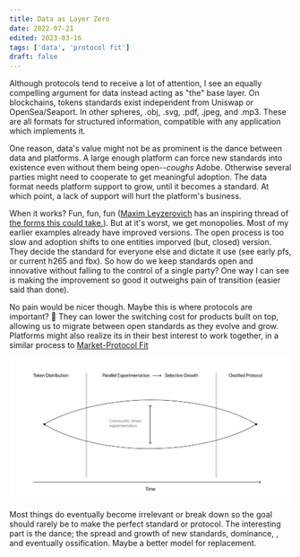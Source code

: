 ```yaml
---
title: Data as Layer Zero
date: 2022-07-21
edited: 2023-03-16
tags: ['data', 'protocol fit']
draft: false
---
```


Although protocols tend to receive a lot of attention, I see an equally compelling argument for data instead acting as "the" base layer. On blockchains, tokens standards exist independent from Uniswap or OpenSea/Seaport. In other spheres, .obj, .svg, .pdf, .jpeg, and .mp3. These are all formats for structured information, compatible with any application which implements it. 

One reason, data's value might not be as prominent is the dance between data and platforms. A large enough platform can force new standards into existence even without them being open--*coughs* Adobe. Otherwise several parties might need to cooperate to get meaningful adoption. The data format needs platform support to grow, until it becomes a standard. At which point, a lack of support will hurt the platform's business. 

When it works? Fun, fun, fun ([Maxim Leyzerovich](https://round.is) has an inspiring thread of [the forms this could take.](https://twitter.com/round/status/1207192277656821760)). But at it's worst, we get monopolies. Most of my earlier examples already have improved versions. The open process is too slow and adoption shifts to one entities imporved (but, closed) version. They decide the standard for everyone else and dictate it use (see early pfs, or current h265 and fbx). So how do we keep standards open and innovative without falling to the control of a single party? One way I can see is making the improvement so good it outweighs pain of transition (easier said than done). 

No pain would be nicer though. Maybe this is where protocols are important? 🤷 They can lower the switching cost for products built on top, allowing us to migrate between open standards as they evolve and grow. Platforms might also realize its in their best interest to work together, in a similar process to [Market-Protocol Fit](https://otherinter.net/research/market-protocol-fit/)


![Diamond-shaped protocol growth cycle. Experimentation grows with adoption, then slows down with ossification ](../../assets/protocol-ossification.png)

Most things do eventually become irrelevant or break down so the goal should rarely be to make the perfect standard or protocol. The interesting part is the dance; the spread and growth of new standards, dominance, , and eventually ossification. Maybe a better model for replacement.